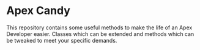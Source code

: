 # Apex Candy

This repository contains some useful methods to make the life of an Apex Developer easier. Classes which can be extended and methods which can be tweaked to meet your specific demands.
